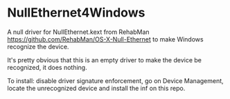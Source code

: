 # NullEthernet4Windows
A null driver for NullEthernet.kext from RehabMan https://github.com/RehabMan/OS-X-Null-Ethernet to make Windows recognize the device. 

It's pretty obvious that this is an empty driver to make the device be recognized, it does nothing.

To install: disable driver signature enforcement, go on Device Management, locate the unrecognized device and install the inf on this repo.

